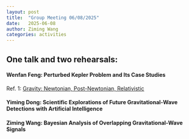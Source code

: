 ```yaml
---
layout: post
title:  "Group Meeting 06/08/2025"
date:   2025-06-08
author: Ziming Wang
categories: activities
---
```


## One talk and two rehearsals:

#### Wenfan Feng: Perturbed Kepler Problem and Its Case Studies
Ref. 1: [Gravity: Newtonian, Post-Newtonian, Relativistic](https://www.cambridge.org/core/books/gravity/1F0CF38A59B1E51A63C7C3138268BE5D)

#### Yiming Dong: Scientific Explorations of Future Gravitational-Wave Detections with Artificial Intelligence

#### Ziming Wang: Bayesian Analysis of Overlapping Gravitational-Wave Signals
